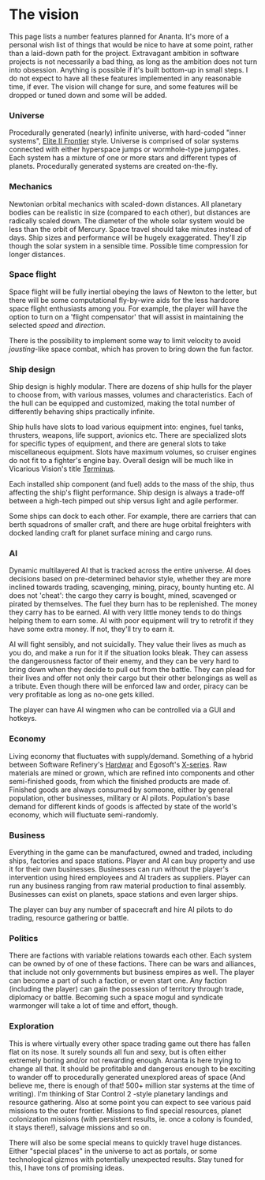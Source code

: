# The vision #

This page lists a number features planned for Ananta. It's more of a personal wish list of things that would be nice to have at some point, rather than a laid-down path for the project. Extravagant ambition in software projects is not necessarily a bad thing, as long as the ambition does not turn into obsession. Anything is possible if it's built bottom-up in small steps. I do not expect to have all these features implemented in any reasonable time, if ever. The vision will change for sure, and some features will be dropped or tuned down and some will be added.

### Universe ###
Procedurally generated (nearly) infinite universe, with hard-coded "inner systems", [Elite II Frontier](http://en.wikipedia.org/wiki/Frontier:_Elite_II) style. Universe is comprised of solar systems connected with either hyperspace jumps or wormhole-type jumpgates. Each system has a mixture of one or more stars and different types of planets. Procedurally generated systems are created on-the-fly.

### Mechanics ###
Newtonian orbital mechanics with scaled-down distances. All planetary bodies can be realistic in size (compared to each other), but distances are radically scaled down. The diameter of the whole solar system would be less than the orbit of Mercury. Space travel should take minutes instead of days. Ship sizes and performance will be hugely exaggerated. They'll zip though the solar system in a sensible time. Possible time compression for longer distances.

### Space flight ###
Space flight will be fully inertial obeying the laws of Newton to the letter, but there will be some computational fly-by-wire aids for the less hardcore space flight enthusiasts among you. For example, the player will have the option to turn on a 'flight compensator' that will assist in maintaining the selected _speed_ and _direction_.

There is the possibility to implement some way to limit velocity to avoid _jousting_-like space combat, which has proven to bring down the fun factor.

### Ship design ###
Ship design is highly modular. There are dozens of ship hulls for the player to choose from, with various masses, volumes and characteristics. Each of the hull can be equipped and customized, making the total number of differently behaving ships practically infinite.

Ship hulls have slots to load various equipment into: engines, fuel tanks, thrusters, weapons, life support, avionics etc. There are specialized slots for specific types of equipment, and there are general slots to take miscellaneous equipment. Slots have maximum volumes, so cruiser engines do not fit to a fighter's engine bay. Overall design will be much like in Vicarious Vision's title [Terminus](http://vvisions.logical.net/terminus).

Each installed ship component (and fuel) adds to the mass of the ship, thus affecting the ship's flight performance. Ship design is always a trade-off between a high-tech pimped out ship versus light and agile performer.

Some ships can dock to each other. For example, there are carriers that can berth squadrons of smaller craft, and there are huge orbital freighters with docked landing craft for planet surface mining and cargo runs.


### AI ###
Dynamic multilayered AI that is tracked across the entire universe. AI does decisions based on pre-determined behavior style, whether they are more inclined towards trading, scavenging, mining, piracy, bounty hunting etc. AI does not 'cheat': the cargo they carry is bought, mined, scavenged or pirated by themselves. The fuel they burn has to be replenished. The money they carry has to be earned. AI with very little money tends to do things helping them to earn some. AI with poor equipment will try to retrofit if they have some extra money. If not, they'll try to earn it.

AI will fight sensibly, and not suicidally. They value their lives as much as you do, and make a run for it if the situation looks bleak. They can assess the dangerousness factor of their enemy, and they can be very hard to bring down when they decide to pull out from the battle. They can plead for their lives and offer not only their cargo but their other belongings as well as a tribute. Even though there will be enforced law and order, piracy can be very profitable as long as no-one gets killed.

The player can have AI wingmen who can be controlled via a GUI and hotkeys.


### Economy ###
Living economy that fluctuates with supply/demand. Something of a hybrid between Software Refinery's [Hardwar](http://en.wikipedia.org/wiki/Hardwar) and Egosoft's [X-series](http://www.egosoft.com/games/x/info_en.php). Raw materials are mined or grown, which are refined into components and other semi-finished goods, from which the finished products are made of. Finished goods are always consumed by someone, either by general population, other businesses, military or AI pilots. Population's base demand for different kinds of goods is affected by state of the world's economy, which will fluctuate semi-randomly.


### Business ###
Everything in the game can be manufactured, owned and traded, including ships, factories and space stations. Player and AI can buy property and use it for their own businesses. Businesses can run without the player's intervention using hired employees and AI traders as suppliers. Player can run any business ranging from raw material production to final assembly. Businesses can exist on planets, space stations and even larger ships.

The player can buy any number of spacecraft and hire AI pilots to do trading, resource gathering or battle.

### Politics ###
There are factions with variable relations towards each other. Each system can be owned by of one of these factions. There can be wars and alliances, that include not only governments but business empires as well. The player can become a part of such a faction, or even start one. Any faction (including the player) can gain the possession of territory through trade, diplomacy or battle. Becoming such a space mogul and syndicate warmonger will take a lot of time and effort, though.

### Exploration ###
This is where virtually every other space trading game out there has fallen flat on its nose. It surely sounds all fun and sexy, but is often either extremely boring and/or not rewarding enough. Ananta is here trying to change all that. It should be profitable and dangerous enough to be exciting to wander off to procedurally generated unexplored areas of space (And believe me, there is enough of that! 500+ million star systems at the time of writing). I'm thinking of Star Control 2 -style planetary landings and resource gathering. Also at some point you can expect to see various paid missions to the outer frontier. Missions to find special resources, planet colonization missions (with persistent results, ie. once a colony is founded, it stays there!), salvage missions and so on.

There will also be some special means to quickly travel huge distances. Either "special places" in the universe to act as portals, or some technological gizmos with potentially unexpected results. Stay tuned for this, I have tons of promising ideas.